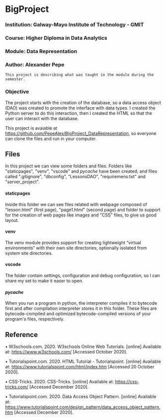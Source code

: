 # BigProject
### Institution: Galway-Mayo Institute of Technology - GMIT 
### Course: Higher Diploma in Data Analytics
### Module: Data Representation
### Author: Alexander Pepe

    This project is describing what was taught in the module during the semester.
    
### Objective
The project starts with the creation of the database, so a data access object (DAO) was created to promote the interface with data types. I created the Python server to do this interaction, then I created the HTML so that the user can interact with the database.

This project is avaiable at https://github.com/PepeAlex/BigProject_DataRepresentation, so everyone can clone the files and run in your computer.

## Files
In this project we can view some folders and files. Folders like "staticpages", "venv", "vscode" and _pycache_ have been created; and files called ".gitignore", "dbconfig", "LessonsDAO", "requiremens.txt" and "server_project".

#### staticpages
Inside this folder we can see files related with webpage composed of "lesson.html" (first page), "page1.html" (second page) and folder to support for the creation of web pages     like images and "CSS" files, to give us good layout. 

#### venv
The venv module provides support for creating lightweight “virtual environments” with their own site directories, optionally isolated from system site directories.

#### vscode
The folder contain settings, configuration and debug configuration, so I can share my set to make it easer to open.

#### _pycache_
When you run a program in python, the interpreter compiles it to bytecode first and after compilation interpreter stores it in this folder. These files are bytecode-compiled and   optimized bytecode-compiled versions of your program's files, respectively.

## Reference
•	W3schools.com. 2020. W3schools Online Web Tutorials. [online] Available at: <https://www.w3schools.com/> [Accessed October 2020].

•	Tutorialspoint.com. 2020. HTML Tutorial - Tutorialspoint. [online] Available at: <https://www.tutorialspoint.com/html/index.htm> [Accessed 20 October 2020].

•	CSS-Tricks. 2020. CSS-Tricks. [online] Available at: <https://css-tricks.com/> [Accessed December 2020].

•	Tutorialspoint.com. 2020. Data Access Object Pattern. [online]  Available at: <https://www.tutorialspoint.com/design_pattern/data_access_object_pattern.htm> [Accessed December 2020].
